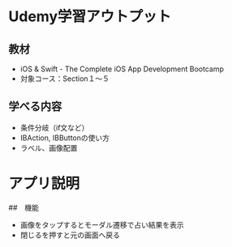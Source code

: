 # Udemy学習アウトプット

## 教材
- iOS & Swift - The Complete iOS App Development Bootcamp
- 対象コース：Section１〜５

## 学べる内容
- 条件分岐（if文など）
- IBAction, IBButtonの使い方
- ラベル、画像配置 

# アプリ説明
##　機能
- 画像をタップするとモーダル遷移で占い結果を表示
- 閉じるを押すと元の画面へ戻る



